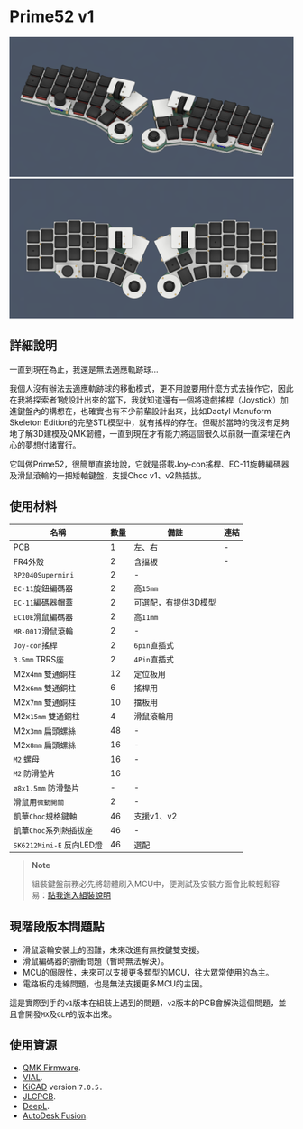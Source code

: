 # Prime52 v1

![info](pic/info.png)
![info](pic/info2.png)

## 詳細說明

一直到現在為止，我還是無法適應軌跡球...

我個人沒有辦法去適應軌跡球的移動模式，更不用說要用什麼方式去操作它，因此在我將探索者1號設計出來的當下，我就知道還有一個將遊戲搖桿（Joystick）加進鍵盤內的構想在，也確實也有不少前輩設計出來，比如Dactyl Manuform Skeleton Edition的完整STL模型中，就有搖桿的存在。但礙於當時的我沒有足夠地了解3D建模及QMK韌體，一直到現在才有能力將這個很久以前就一直深埋在內心的夢想付諸實行。

它叫做Prime52，很簡單直接地說，它就是搭載Joy-con搖桿、EC-11旋轉編碼器及滑鼠滾輪的一把矮軸鍵盤，支援Choc v1、v2熱插拔。

## 使用材料

|名稱|數量|備註|連結|
|--|--|--|--|
|PCB|1|左、右|-|
|FR4外殼|2|含擋板|-|
|`RP2040Supermini`|2|-||
|`EC-11`旋鈕編碼器|2|高`15mm`||
|`EC-11`編碼器帽蓋|2|可選配，有提供3D模型||
|`EC10E`滑鼠編碼器|2|高`11mm`||
|`MR-0017`滑鼠滾輪|2|-||
|`Joy-con`搖桿|2|`6pin`直插式||
|`3.5mm` TRRS座|2|`4Pin`直插式||
|M2x`4mm` 雙通銅柱|12|定位板用||
|M2x`6mm` 雙通銅柱|6|搖桿用||
|M2x`7mm` 雙通銅柱|10|擋板用||
|M2x`15mm` 雙通銅柱|4|滑鼠滾輪用||
|M2x`3mm` 扁頭螺絲|48|-||
|M2x`8mm` 扁頭螺絲|16|-||
|`M2` 螺母|16|-||
|`M2` 防滑墊片|16|||
|`ø8x1.5mm` 防滑墊片|-|-||
|滑鼠用`微動開關`|2|-||
|凱華`Choc`規格鍵軸|46|支援v1、v2||
|凱華`Choc`系列熱插拔座|46|-||
|`SK6212Mini-E` 反向LED燈|46|選配||

> **Note**
>
> 組裝鍵盤前務必先將韌體刷入MCU中，便測試及安裝方面會比較輕鬆容易：[點我進入組裝說明](guide.md)

## 現階段版本問題點

- 滑鼠滾輪安裝上的困難，未來改進有無按鍵雙支援。
- 滑鼠編碼器的脈衝問題（暫時無法解決）。
- MCU的侷限性，未來可以支援更多類型的MCU，往大眾常使用的為主。
- 電路板的走線問題，也是無法支援更多MCU的主因。

這是實際到手的`v1`版本在組裝上遇到的問題，`v2`版本的PCB會解決這個問題，並且會開發`MX`及`GLP`的版本出來。

## 使用資源

- [QMK Firmware](https://qmk.fm/).
- [VIAL](https://get.vial.today/).
- [KiCAD](https://www.kicad.org/) version `7.0.5.`
- [JLCPCB](https://jlcpcb.com/).
- [DeepL](https://www.deepl.com/translator).
- [AutoDesk Fusion](https://www.autodesk.com/products/fusion-360/free-trial).








